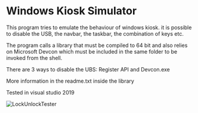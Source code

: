 # Windows Kiosk Simulator

This program tries to emulate the behaviour of windows kiosk. 
it is possible to disable the USB, the navbar, the taskbar, the combination of keys etc. 

The program calls a library that must be compiled to 64 bit and also relies on Microsoft Devcon which must be included in the same folder to be invoked from the shell.

There are 3 ways to disable the UBS: Register API and Devcon.exe

More information in the readme.txt inside the library

Tested in visual studio 2019

![LockUnlockTester](https://user-images.githubusercontent.com/6959717/159898325-ed36fe86-330f-4761-a8d9-5330d11c65f1.PNG)

